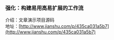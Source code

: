 ### 强化：构建易用高易扩展的工作流

介绍：文章演示项目源码  
地址：[http://www.jianshu.com/p/435ca031a5b7](http://www.jianshu.com/p/435ca031a5b7)
